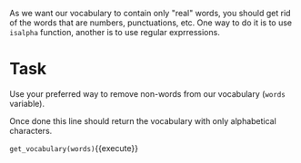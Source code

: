 As we want our vocabulary to contain only "real" words, you should get rid of the words that are numbers, punctuations, etc. One way to do it is to use `isalpha` function, another is to use regular exprressions.

# Task

Use your preferred way to remove non-words from our vocabulary (`words` variable).

Once done this line should return the vocabulary with only alphabetical characters.

`get_vocabulary(words)`{{execute}}
